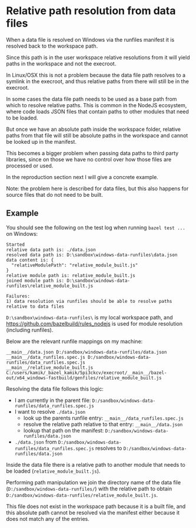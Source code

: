 # Relative path resolution from data files

When a data file is resolved on Windows via the runfiles manifest it is resolved back to the workspace path.

Since this path is in the user workspace relative resolutions from it will yield paths in the workspace and not the execroot.

In Linux/OSX this is not a problem because the data file path resolves to a symlink in the execroot, and thus relative paths from there will still be in the execroot.

In some cases the data file path needs to be used as a base path from which to resolve relative paths. This is common in the NodeJS ecosystem, where code loads JSON files that contain paths to other modules that need to be loaded.

But once we have an absolute path inside the workspace folder, relative paths from that file will still be absolute paths in the workspace and cannot be looked up in the manifest.

This becomes a bigger problem when passing data paths to third party libraries, since on those we have no control over how those files are processed or used.

In the reproduction section next I will give a concrete example.

Note: the problem here is described for data files, but this also happens for source files that do not need to be built.


## Example

You should see the following on the test log when running `bazel test ...` on Windows:

```
Started
relative data path is: ./data.json
resolved data path is: D:\sandbox\windows-data-runfiles\data.json
data content is: {
  "relativeModulePath": "relative_module_built.js"
}
relative module path is: relative_module_built.js
joined module path is: D:\sandbox\windows-data-runfiles\relative_module_built.js

Failures:
1) data resolution via runfiles should be able to resolve paths relative to data files
```

`D:\sandbox\windows-data-runfiles\` is my local workspace path, and https://github.com/bazelbuild/rules_nodejs is used for module resolution (including runfiles).

Below are the relevant runfile mappings on my machine:

```
__main__/data.json D:/sandbox/windows-data-runfiles/data.json
__main__/data_runfiles.spec.js D:/sandbox/windows-data-runfiles/data_runfiles.spec.js
__main__/relative_module_built.js C:/users/kamik/_bazel_kamik/5pi3ckcv/execroot/__main__/bazel-out/x64_windows-fastbuild/genfiles/relative_module_built.js
```

Resolving the data file follows this logic:

- I am currently in the parent file: `D:/sandbox/windows-data-runfiles/data_runfiles.spec.js`
- I want to resolve `./data.json`
   - look up the parents runfile entry: `__main__/data_runfiles.spec.js`
   - resolve the relative path relative to that entry: `__main__/data.json`
   - lookup that path on the manifest: `D:/sandbox/windows-data-runfiles/data.json`
- `./data.json` from `D:/sandbox/windows-data-runfiles/data_runfiles.spec.js` resolves to `D:/sandbox/windows-data-runfiles/data.json`

Inside the data file there is a relative path to another module that needs to be loaded (`relative_module_built.js`).

Performing path manipulation we join the directory name of the data file (`D:/sandbox/windows-data-runfiles/`) with the relative path to obtain `D:/sandbox/windows-data-runfiles/relative_module_built.js`.

This file does not exist in the workspace path because it is a built file, and this absolute path cannot be resolved via the manifest either because it does not match any of the entries.
